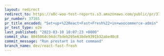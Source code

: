 ```yaml
---
layout: redirect
redirect_to: https://a8c-woo-test-reports.s3.amazonaws.com/public/pr/37165/e2e/index.html
pr_number: 37165
pr_title_encoded: "Set+up+%22React+Fast+Fresh%22+in+woocommerce-admin"
pr_test_type: e2e
last_published: "2023-03-10 10:07:23 +0000"
commit_sha: 804506dc94dc7bdeb295e63bde9391b32abe48c8
commit_message: "Run prestart in hot command"
branch_name: dev/react-fast-fresh
---
```

